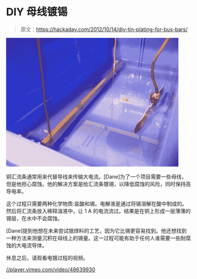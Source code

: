 # DIY 母线镀锡

> 原文：<https://hackaday.com/2012/10/14/diy-tin-plating-for-bus-bars/>

[![](img/ca85e1fad2c479234b1ddcf2404fb058.png "Electroplating Bus Bars")](http://hackaday.com/?attachment_id=88018)

铜汇流条通常用来代替导线来传输大电流。[Dane]为了一个项目需要一些母线，但是他担心腐蚀。他的解决方案是给汇流条镀锡，以降低腐蚀的风险，同时保持高导电率。

这个过程只需要两种化学物质:盐酸和锡。电解液是通过将锡溶解在酸中制成的。然后将汇流条放入稀释溶液中，让 1 A 的电流流过。结果是在铜上形成一层薄薄的锡层，在水中不会腐蚀。

[Dane]提到他想在未来尝试银焊料的工艺，因为它比锡更容易找到。他还想找到一种方法来测量沉积在母线上的锡量。这一过程可能有助于任何人谁需要一些耐腐蚀的大电流导体。

休息之后，请观看电镀过程的视频。

[//player.vimeo.com/video/48639930](//player.vimeo.com/video/48639930)